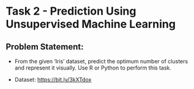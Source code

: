 # Task 2 - Prediction Using Unsupervised Machine Learning

## Problem Statement:
- From the given ‘Iris’ dataset, predict the optimum number of clusters and represent it visually. Use R or Python to perform this task.

- Dataset: https://bit.ly/3kXTdox
